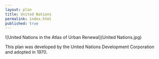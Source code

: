 ```yaml
---
layout: plan
title: United Nations
permalink: index.html
published: true
---
```


![United Nations in the Atlas of Urban Renewal](United Nations.jpg)

This plan was developed by the United Nations Development Corporation and adopted in 1970. 